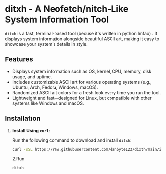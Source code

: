 # ditxh - A Neofetch/nitch-Like System Information Tool

`ditxh` is a fast, terminal-based tool (becuse it's written in python lmfao) . It displays system information alongside beautiful ASCII art, making it easy to showcase your system's details in style.

## Features

- Displays system information such as OS, kernel, CPU, memory, disk usage, and uptime.
- Includes customizable ASCII art for various operating systems (e.g., Ubuntu, Arch, Fedora, Windows, macOS).
- Randomized ASCII art colors for a fresh look every time you run the tool.
- Lightweight and fast—designed for Linux, but compatible with other systems like Windows and macOS.

## Installation

1. **Install Using `curl`**:

   Run the following command to download and install `ditxh`:

   ```bash
   curl -sSL https://raw.githubusercontent.com/danbyte123/dixth/main/install.sh | sudo bash
   ```
   2.Run
   ```bash
   ditxh
